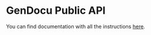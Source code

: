 # GenDocu Public API

You can find documentation with all the instructions [here](https://doc.gendocu.com/gendocu/api/GendocuPublicApis).